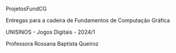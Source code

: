  ProjetosFundCG

Entregas para a cadeira de Fundamentos de Computação Gráfica

UNISINOS - Jogos Digitais - 2024/1

Professora Rossana Baptista Queiroz

